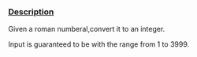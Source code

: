 ### [Description](https://leetcode.com/problems/roman-to-integer/description/)

Given a roman numberal,convert it to an integer.

Input is guaranteed to be with the range from 1 to 3999.
